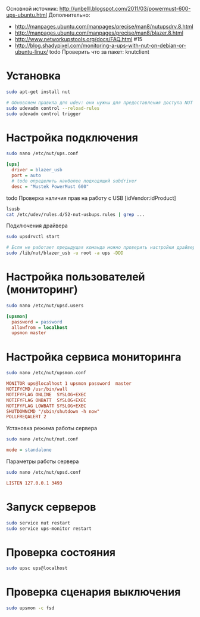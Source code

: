 Основной источник: http://unbelll.blogspot.com/2011/03/powermust-600-ups-ubuntu.html
Дополнительно:
* http://manpages.ubuntu.com/manpages/precise/man8/nutupsdrv.8.html
* http://manpages.ubuntu.com/manpages/precise/man8/blazer.8.html
* http://www.networkupstools.org/docs/FAQ.html #15
* http://blog.shadypixel.com/monitoring-a-ups-with-nut-on-debian-or-ubuntu-linux/
todo Проверить что за пакет: knutclient

# Установка
```bash
sudo apt-get install nut

# Обновляем правила для udev: они нужны для предоставления доступа NUT к нужному USB порту
sudo udevadm control --reload-rules
sudo udevadm control trigger
```

# Настройка подключения
```bash
sudo nano /etc/nut/ups.conf
```
```ini
[ups]
  driver = blazer_usb
  port = auto
  # todo определить наиболее подходящий subdriver
  desc = "Mustek PowerMust 600"
```

todo Проверка наличия прав на работу с USB [idVendor:idProduct]
```bash
lsusb
cat /etc/udev/rules.d/52-nut-usbups.rules | grep ...
```

Подключения драйвера
```bash
sudo upsdrvctl start

# Если не работает предыдущая команда можно проверить настройки драйвера командой (пользователь root - только для тестов)
sudo /lib/nut/blazer_usb -u root -a ups -DDD
```

# Настройка пользователей (мониторинг)
```bash
sudo nano /etc/nut/upsd.users
```
```ini
[upsmon]
  password = password
  allowfrom = localhost
  upsmon master
```

# Настройка сервиса мониторинга
```bash
sudo nano /etc/nut/upsmon.conf
```
```ini
MONITOR ups@localhost 1 upsmon password  master
NOTIFYCMD /usr/bin/wall
NOTIFYFLAG ONLINE  SYSLOG+EXEC
NOTIFYFLAG ONBATT  SYSLOG+EXEC
NOTIFYFLAG LOWBATT SYSLOG+EXEC
SHUTDOWNCMD "/sbin/shutdown -h now"
POLLFREQALERT 2
```

Установка режима работы сервера
```bash
sudo nano /etc/nut/nut.conf
```
```ini
mode = standalone
```

Параметры работы сервера
```bash
sudo nano /etc/nut/upsd.conf
```
```ini
LISTEN 127.0.0.1 3493
```

# Запуск серверов
```bash
sudo service nut restart
sudo service ups-monitor restart
```

# Проверка состояния
```bash
sudo upsc ups@localhost
```

# Проверка сценария выключения
```bash
sudo upsmon -c fsd
```
